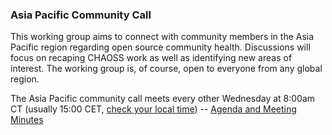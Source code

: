 
### Asia Pacific Community Call

This working group aims to connect with community members in the Asia Pacific region regarding open source community health. Discussions will focus on recaping CHAOSS work as well as identifying new areas of interest. The working group is, of course, open to everyone from any global region. 

The Asia Pacific community call meets every other Wednesday at 8:00am CT (usually 15:00 CET, [check your local time](https://arewemeetingyet.com/(GMT-5:00)%20Central%20Time%20(US%20and%20Canada)/2020-06-17/08:00/b/CHAOSS%20Asia%20Pacific%20Community%20Call)) -- [Agenda and Meeting Minutes](https://docs.google.com/document/d/17S89h-0MpMA0fzkxv16LRgK8Nh1Qov7lammjNnPk16E/edit)
